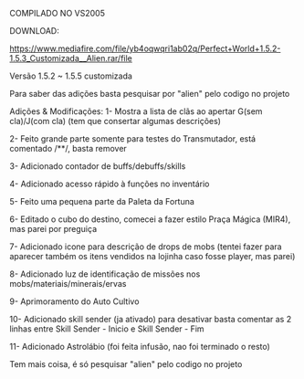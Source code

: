 COMPILADO NO VS2005

DOWNLOAD: 

https://www.mediafire.com/file/yb4oqwqri1ab02q/Perfect+World+1.5.2-1.5.3_Customizada__Alien.rar/file


Versão 1.5.2 ~ 1.5.5 customizada


Para saber das adições basta pesquisar por "alien" pelo codigo no projeto

Adições & Modificações:
1- Mostra a lista de clãs ao apertar G(sem cla)/J(com cla) (tem que consertar algumas descrições)

2- Feito grande parte somente para testes do Transmutador, está comentado /**/, basta remover

3- Adicionado contador de buffs/debuffs/skills

4- Adicionado acesso rápido à funções no inventário

5- Feito uma pequena parte da Paleta da Fortuna

6- Editado o cubo do destino, comecei a fazer estilo Praça Mágica (MIR4), mas parei por preguiça

7- Adicionado icone para descrição de drops de mobs (tentei fazer para aparecer também os itens vendidos na lojinha caso fosse player, mas parei)

8- Adicionado luz de identificação de missões nos mobs/materiais/minerais/ervas

9- Aprimoramento do Auto Cultivo

10- Adicionado skill sender (ja ativado) para desativar basta comentar as 2 linhas entre Skill Sender - Inicio e Skill Sender - Fim

11- Adicionado Astrolábio (foi feita infusão, nao foi terminado o resto)



Tem mais coisa, é só pesquisar "alien" pelo codigo no projeto
